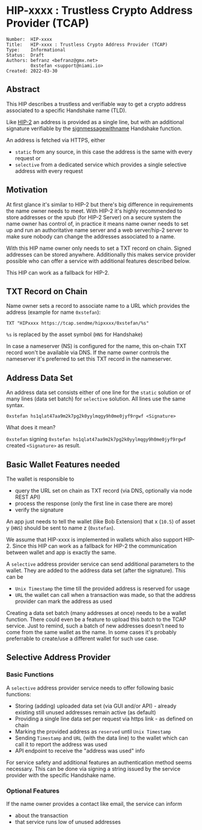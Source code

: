# HIP-xxxx : Trustless Crypto Address Provider (TCAP)

```
Number:  HIP-xxxx
Title:   HIP-xxxx : Trustless Crypto Address Provider (TCAP)
Type:    Informational
Status:  Draft
Authors: befranz <befranz@gmx.net>
         0xstefan <support@niami.io>
Created: 2022-03-30
```

## Abstract

This HIP describes a trustless and verifiable way to get a crypto address associated to a specific Handshake name (TLD).

Like [HIP-2](https://github.com/handshake-org/HIPs/blob/master/HIP-0002.md) an address is provided as a single line, but with an additional signature verifiable by the [signmessagewithname](https://hsd-dev.org/api-docs/#signmessagewithname) Handshake function.

An address is fetched via HTTPS, either
- `static`    from any source, in this case the address is the same with every request or
- `selective` from a dedicated service which provides a single selective address with every request



## Motivation

At first glance it's similar to HIP-2 but there's big difference in requirements the name owner needs to meet. With HIP-2 it's highly recommended to store addresses or the xpub (for HIP-2 Server) on a secure system the name owner has control of, in practice it means name owner needs to set up and run an authoritative name server and a web server/hip-2 server to make sure nobody can change the addresses associated to a name.

With this HIP name owner only needs to set a TXT record on chain. Signed addresses can be stored anywhere. Additionally this makes service provider possible who can offer a service with additional features described below.

This HIP can work as a fallback for HIP-2.

## TXT Record on Chain

Name owner sets a record to associate name to a URL which provides the address (example for name `0xstefan`):

```TXT "HIPxxxx https://tcap.sendme/hipxxxx/0xstefan/%s"```

`%s` is replaced by the asset symbol (`HNS` for Handshake)

In case a nameserver (NS) is configured for the name, this on-chain TXT record won't be available via DNS. If the name owner controls the nameserver it's preferred to set this TXT record in the nameserver.

## Address Data Set

An address data set consists either of one line for the `static` solution or of many lines (data set batch) for `selective` solution. All lines use the same syntax.

```0xstefan hs1qlat47aa9m2k7pg2k0yylmqgy9h0me0jyf9rgwf <Signature>```

What does it mean?

`0xstefan` signing `0xstefan hs1qlat47aa9m2k7pg2k0yylmqgy9h0me0jyf9rgwf` created `<Signature>` as result.

## Basic Wallet Features needed

The wallet is responsible to
- query the URL set on chain as TXT record (via DNS, optionally via node REST API)
- process the response (only the first line in case there are more)
- verify the signature

An app just needs to tell the wallet (like Bob Extension) that x (`10.5`) of asset y (`HNS`) should be sent to name z (`0xstefan`). 

We assume that HIP-xxxx is implemented in wallets which also support HIP-2. Since this HIP can work as a fallback for HIP-2 the communication between wallet and app is exactly the same. 

A `selective` address provider service can send additional parameters to the wallet. They are added to the address data set (after the signature). This can be

- `Unix Timestamp` the time till the provided address is reserved for usage
- `URL` the wallet can call when a transaction was made, so that the address provider can mark the address as used

Creating a data set batch (many addresses at once) needs to be a wallet function. There could even be a feature to upload this batch to the TCAP service. Just to remind, such a batch of new addresses doesn't need to come from the same wallet as the name. In some cases it's probably preferrable to create/use a different wallet for such use case.

## Selective Address Provider

### Basic Functions

A `selective` address provider service needs to offer following basic functions:
- Storing (adding) uploaded data set (via GUI and/or API) - already existing still unused addresses remain active (as default)
- Providing a single line data set per request via https link - as defined on chain
- Marking the provided address as `reserved` until `Unix Timestamp`
- Sending `Timestamp` and `URL` (with the data line) to the wallet which can call it to report the address was used
- API endpoint to receive the "address was used" info

For service safety and additional features an authentication method seems necessary. This can be done via signing a string issued by the service provider with the specific Handshake name.

### Optional Features
If the name owner provides a contact like email, the service can inform
- about the transaction
- that service runs low of unused addresses
